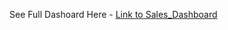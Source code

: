 See Full Dashoard Here - [Link to Sales_Dashboard](https://app.powerbi.com/view?r=eyJrIjoiNzIxNzgzY2ItZmI1Ni00OTQyLTg2ZTctZmFjNTI1NDRhNjBkIiwidCI6ImVmN2Y1ZThhLTM2NmQtNDI5OS04Y2U4LTE1NDVlMThmNDI4NiJ9)
